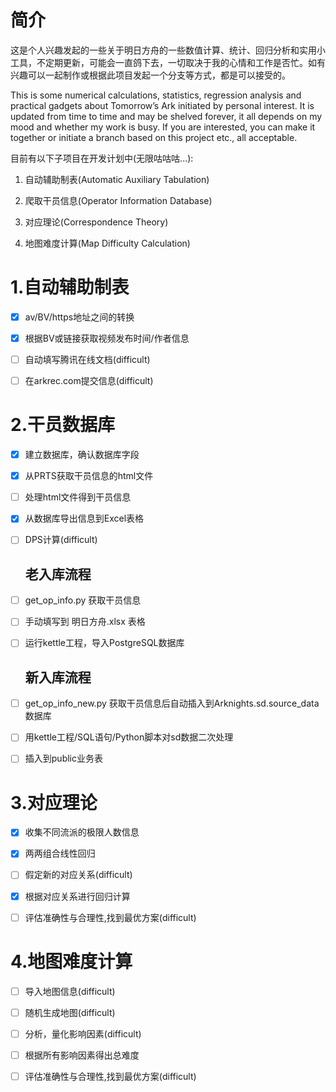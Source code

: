 # 简介

这是个人兴趣发起的一些关于明日方舟的一些数值计算、统计、回归分析和实用小工具，不定期更新，可能会一直鸽下去，一切取决于我的心情和工作是否忙。如有兴趣可以一起制作或根据此项目发起一个分支等方式，都是可以接受的。

This is some numerical calculations, statistics, regression analysis and practical gadgets about Tomorrow’s Ark initiated by personal interest. It is updated from time to time and may be shelved forever, it all depends on my mood and whether my work is busy. If you are interested, you can make it together or initiate a branch based on this project etc., all acceptable.

目前有以下子项目在开发计划中(无限咕咕咕...):

1. 自动辅助制表(Automatic Auxiliary Tabulation)

2. 爬取干员信息(Operator Information Database)

3. 对应理论(Correspondence Theory)

4. 地图难度计算(Map Difficulty Calculation)

# 1.自动辅助制表

* [x] av/BV/https地址之间的转换

* [x] 根据BV或链接获取视频发布时间/作者信息

* [ ] 自动填写腾讯在线文档(difficult)

* [ ] 在arkrec.com提交信息(difficult)

# 2.干员数据库

* [x] 建立数据库，确认数据库字段

* [x] 从PRTS获取干员信息的html文件

* [ ] 处理html文件得到干员信息

* [x] 从数据库导出信息到Excel表格

* [ ] DPS计算(difficult)

  ## 老入库流程

* [ ] get_op_info.py    获取干员信息

* [ ] 手动填写到    明日方舟.xlsx    表格

* [ ] 运行kettle工程，导入PostgreSQL数据库

  ## 新入库流程

* [ ] get_op_info_new.py 获取干员信息后自动插入到Arknights.sd.source_data数据库

* [ ] 用kettle工程/SQL语句/Python脚本对sd数据二次处理

* [ ] 插入到public业务表

# 3.对应理论

* [x] 收集不同流派的极限人数信息

* [x] 两两组合线性回归

* [ ] 假定新的对应关系(difficult)

* [x] 根据对应关系进行回归计算

* [ ] 评估准确性与合理性,找到最优方案(difficult)

# 4.地图难度计算

* [ ] 导入地图信息(difficult)

* [ ] 随机生成地图(difficult)

* [ ] 分析，量化影响因素(difficult)

* [ ] 根据所有影响因素得出总难度

* [ ] 评估准确性与合理性,找到最优方案(difficult)